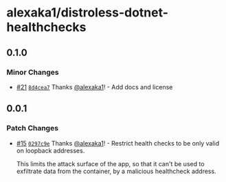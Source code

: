 # alexaka1/distroless-dotnet-healthchecks

## 0.1.0

### Minor Changes

- [#21](https://github.com/alexaka1/distroless-dotnet-healthchecks/pull/21) [`8d4cea7`](https://github.com/alexaka1/distroless-dotnet-healthchecks/commit/8d4cea73d9bca6430fd29de367189c5445532eed) Thanks [@alexaka1](https://github.com/alexaka1)! - Add docs and license

## 0.0.1

### Patch Changes

- [#15](https://github.com/alexaka1/distroless-dotnet-healthchecks/pull/15) [`0297c9e`](https://github.com/alexaka1/distroless-dotnet-healthchecks/commit/0297c9ee420abe556e52ea623a0dd0b7f24ae9fb) Thanks [@alexaka1](https://github.com/alexaka1)! - Restrict health checks to be only valid on loopback addresses.

  This limits the attack surface of the app, so that it can't be used to exfiltrate data from the container, by a malicious healthcheck address.
